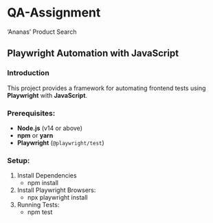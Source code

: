 # QA-Assignment
‘Ananas’ Product Search

## Playwright Automation with JavaScript

### Introduction
This project provides a framework for automating frontend tests using **Playwright** with **JavaScript**.

### Prerequisites:
- **Node.js** (v14 or above)
- **npm** or **yarn**
- **Playwright** (`@playwright/test`)

### Setup:
1. Install Dependencies
   - npm install
2. Install Playwright Browsers:
   - npx playwright install
3. Running Tests:
   - npm test
